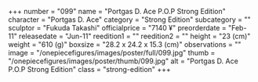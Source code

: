 +++
number = "099"
name = "Portgas D. Ace P.O.P Strong Edition"
character = "Portgas D. Ace"
category = "Strong Edition"
subcategory = ""
sculptor = "Fukuda Takashi"
officialprice = "7140 ¥"
preorderdate = "Feb-11"
releasedate = "Jun-11"
reedition1 = ""
reedition2 = ""
height = "23 (cm)"
weight = "610 (g)"
boxsize = "28.2 x 24.2 x 15.3 (cm)"
observations = ""
image = "/onepiecefigures/images/poster/full/099.jpg"
thumb = "/onepiecefigures/images/poster/thumb/099.jpg"
alt = "Portgas D. Ace P.O.P Strong Edition"
class = "strong-edition"
+++
